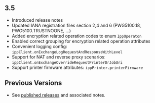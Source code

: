 3.5
---

* Introduced release notes
* Updated IANA registration files section 2,4 and 6 (PWG5100.18, PWG5100.TRUSTNOONE, ...)
* Added encryption related operation codes to enum `IppOperaton`
* Enabled correct grouping for encryption related operation attributes 
* Convenient logging config: `ippClient.onExchangeLogRequestAndResponseWithLevel`
* Support for NAT and reverse proxy scenarios: `ippClient.onExchangeOverrideRequestPrinterOrJobUri`
* Support printer firmware attributes: `ippPrinter.printerFirmware`

Previous Versions
-----------------

* See [published releases](https://github.com/gmuth/ipp-client-kotlin/releases) and associated notes.
